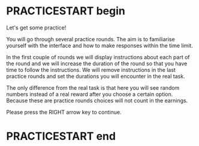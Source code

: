 # PRACTICESTART begin

Let's get some practice!

You will go through several practice rounds. The aim is to familiarise yourself with the interface and how to make responses within the time limit. 

In the first couple of rounds we will display instructions about each part of the round and we will increase the duration of the round so that you have time to follow the instructions. We will remove instructions in the last practice rounds and set the durations you will encounter in the real task.

The only difference from the real task is that here you will see random numbers instead of a real reward after you choose a certain option. Because these are practice rounds choices will not count in the earnings.

Please press the RIGHT arrow key to continue.

#

# PRACTICESTART end
